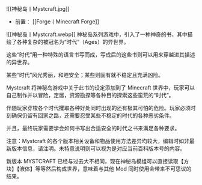 ![[神秘岛丨Mystcraft.jpg]]
- 前置：
 [[Forge丨Minecraft Forge]]

![[神秘岛丨Mystcraft.webp]]
神秘岛系列游戏中，引入了一种神奇的书，其中描绘了各种复杂的被冠名为“时代”（Ages）的异世界。

这些“时代”用一种特殊的语言书写而成，写成后的这些书则可以用来穿越进其描述的异世界。

某些“时代”风光秀丽，和睦安全；某些则固有就不稳定且充满凶险。

Mystcraft 将神秘岛游戏中关于此书的设定添加到了 Minecraft 世界中，玩家可以自己制作并以冒险，定居，资源勘探等各种目的探索这些蛮荒的“时代”。

伴随玩家穿梭各个时代攫取各种好处同时出现的还有极其可怕的危险。玩家必须时刻确保仍留有回家之路，还需要忍受某些不稳定的时代的各种恶劣条件。

并且，最终玩家需要学会如何书写出合适安全的时代之书来满足各种要求。

  

注意：Mystcraft 的各个版本相关设备和物品使用方法差异均较大，编辑时如非最新版本信息，请注明。未特意说明则可以视为是对应当前百科版本号的内容。

  

新版本 MYSTCRAFT 已经与过去大不相同，现在神秘岛模组可以直接读取【方块】【液体】等等然后构成世界，意味着与其他 Mod 同时使用会带来不可思议的结果。